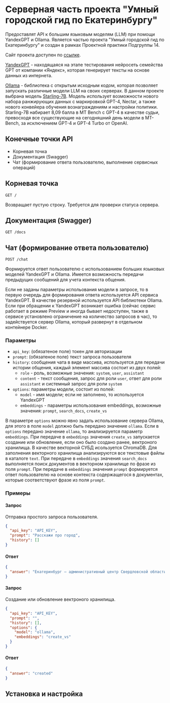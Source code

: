 # Серверная часть проекта "Умный городской гид по Екатеринбургу"

Предоставлят API к большим языковым моделям (LLM) при помощи YandexGPT и Ollama. Является частью проекта "Умный городской гид по Екатеринбургу" и создан в рамках Проектной практики Подгруппы 14.

Сайт проекта доступен по [ссылке](https://urfu-iml-2023-14-project-workshop.streamlit.app/).

[YandexGPT](https://cloud.yandex.ru/services/yandexgpt) - находящаяся на этапе тестирования нейросеть семейства GPT от компании «Яндекс», которая генерирует тексты на основе данных из интернета.

[Ollama](https://ollama.ai/) - библиотека с открытым исходным кодом, которая позволяет запускать различные модели LLM на своих серверах. В данном проекте выбрана модель [Starling-7B](https://starling.cs.berkeley.edu/). Модель использует возможности нового набора ранжирующих данных с маркировкой GPT-4, Nectar, а также нового конвейера обучения вознаграждениям и настройки политики. Starling-7B набирает 8,09 балла в MT Bench с GPT-4 в качестве судьи, превосходя все существующие на сегодняшний день модели в MT-Bench, за исключением GPT-4 и GPT-4 Turbo от OpenAI.

## Конечные точки API

- Корневая точка
- Документация (Swagger)
- Чат (формирование ответа пользователю, выполнение сервисных операций)

## Корневая точка

```shell
GET /
```

Возвращает пустую строку. Требуется для проверки статуса сервера.

## Документация (Swagger)

```shell
GET /docs
```

## Чат (формирование ответа пользователю)

```shell
POST /chat
```

Формируется ответ пользователю с использованием больших языковых моделей YandexGPT и Ollama. Имеется возможность передачи предыдущих сообщений для учета контекста общения.

Если не заданы параметры испольования модели в запросе, то в первую очередь для формирования ответа используется API сервиса YandexGPT. В качестве резервной используется API библиотеки Ollama. Если при обращении к YandexGPT возникает ошибка (сейчас сервис работает в режиме Preview и иногда бывает недоступен, также в сервисе установлено ограничение на количество запросов в час), то задействуется сервер Ollama, который развернут в отдельном контейнере Docker.

### Параметры

- `api_key`: (обязатеное поле) токен для авторизации
- `prompt`: (обязатеное поле) текст запроса пользователя
- `history`: сообщения чата в виде массива, используется для передачи истории общения, каждый элемент массива состоит из двух полей:
    * `role` - роль, возможные значения: `system`, `user`, `assistant`
    * `content` - текст сообщения, запрос для роли `user`, ответ для роли `assistant` и системный запрос для роли `system`
- `options`: параметры модели, состоит из полей:
    * `model` - имя модели; если не заполнено, то используется YandexGPT
    * `embeddings` - параметры использования embeddings, возможные значения: `prompt`, `search_docs`, `create_vs`

В параметре `options` можно явно задать использование сервера Ollama, для этого в поле `model` должно быть передано значение `ollama`.
Если в `options` передано значение `ollama`, то анализируется параметр `embeddings`.
При передаче в `embeddings` значения `create_vs` запускается создание или обновление, если оно было создано ранее, вектроного хранилища. В качестве векторной СУБД исользуется ChromaDB. Для заполнения векторного хранилища анализируются все текстовые файлы в каталоге `text`.
При передаче в `embeddings` значения `search_docs` выполняется поиск документов в векторном хранилище по фразе из поля `prompt`.
При передаче в `embeddings` значения `prompt` формируется ответ пользователю на основе контекста содержащегося в документах, которые соответствуют фразе из поля `prompt`.

### Примеры

#### Запрос

Отправка простого запроса пользователя.

```json
{
  "api_key": "API_KEY",
  "prompt": "Расскажи про город",
  "history": []
}
```

#### Ответ

```json
{
  "answer": "Екатеринбург — административный центр Свердловской области России. Город расположен на восточном склоне Среднего Урала, на реке Исеть (притоке реки Тобол). Екатеринбург — один из крупнейших городов России, пятый по численности населения (1 419 972 человек на 1 января 2023 года) в её границах.\n\nЕкатеринбург — важный промышленный, культурный и научный центр Урала. В городе расположены более 700 предприятий чёрной и цветной металлургии, машиностроения, химической, лёгкой и пищевой промышленности. Екатеринбург является важным транспортным узлом: через город проходят железнодорожные и автомобильные магистрали, а также река Исеть, по которой осуществляется водное сообщение.\n\nЕкатеринбург — один из образовательных и научных центров России. В городе расположены несколько десятков высших учебных заведений, в том числе Уральская государственная горно-геологическая академия, Уральский государственный университет имени первого Президента России Б. Н. Ельцина, Уральский федеральный университет имени первого Президента России Б. Н. Ельцина и другие.\n\nЕкатеринбург — крупный культурный центр Урала. В городе работают несколько театров, филармония, музеи изобразительных искусств, литературный музей Ф. М. Решетникова, музей истории и археологии Урала и другие.\n\nЕкатеринбург — один из самых популярных городов-туристов в России. В городе много памятников архитектуры и истории, а также природных достопримечательностей, таких как озеро Шарташ и парк «Зеленая Роща».\n\nЕкатеринбург — город с богатой историей, восходящей к началу XVIII века. В 1723 году на берегу реки Исети был основан Екатеринбургский завод — один из старейших металлургических заводов России. В 1878 году Екатеринбург получил статус города.\n\nЕкатеринбург является членом Евразийского экономического союза и Уральского федерального округа."
}
```

#### Запрос

Создание или обновление вектроного хранилища.

```json
{
  "api_key": "API_KEY",
  "prompt": "",
  "history": [],
  "options": {
    "model": "ollama",
    "embeddings": "create_vs"
  }
}
```

#### Ответ

```json
{
  "answer": "created"
}
```


## Установка и настройка

